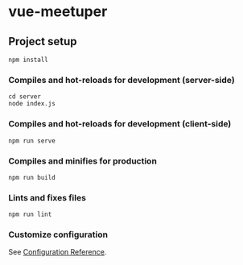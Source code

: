 # vue-meetuper

## Project setup
```
npm install
```

### Compiles and hot-reloads for development (server-side)
```
cd server
node index.js
```

### Compiles and hot-reloads for development (client-side)
```
npm run serve
```

### Compiles and minifies for production
```
npm run build
```

### Lints and fixes files
```
npm run lint
```

### Customize configuration
See [Configuration Reference](https://cli.vuejs.org/config/).
